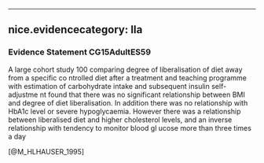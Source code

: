 
---
nice.evidencecategory: IIa
---

### Evidence Statement CG15AdultES59
A large cohort study 100 comparing degree of liberalisation of diet away from a specific co ntrolled diet after a treatment and teaching programme with estimation of carbohydrate intake and subsequent insulin self-adjustme nt found that there was no significant relationship between BMI and degree of diet liberalisation. In addition there was no relationship with HbA1c level or severe hypoglycaemia. However there was a relationship between liberalised diet and higher cholesterol levels, and an inverse relationship with tendency to monitor blood gl ucose more than three times a day

[@M_HLHAUSER_1995]

